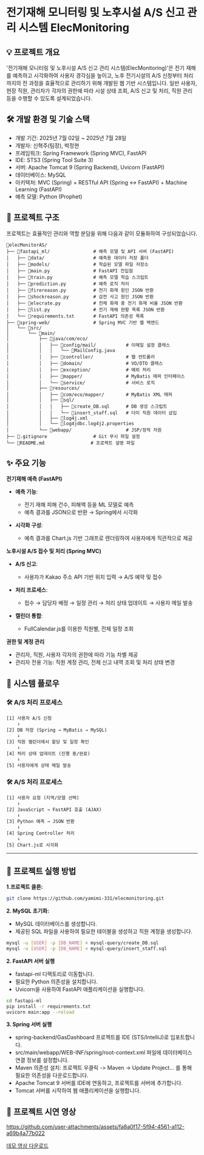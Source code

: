 
# 전기재해 모니터링 및 노후시설 A/S 신고 관리 시스템 ElecMonitoring

## 💡 프로젝트 개요

'전기재해 모니터링 및 노후시설 A/S 신고 관리 시스템(ElecMonitoring)'은 전기 재해를 예측하고 시각화하여 사용자 경각심을 높이고, 노후 전기시설의 A/S 신청부터 처리까지의 전 과정을 효율적으로 관리하기 위해 개발된 웹 기반 시스템입니다. 일반 사용자, 현장 직원, 관리자가 각자의 권한에 따라 시설 상태 조회, A/S 신고 및 처리, 직원 관리 등을 수행할 수 있도록 설계되었습니다.

## 🛠️ 개발 환경 및 기술 스택

- 개발 기간: 2025년 7월 02일 \~ 2025년 7월 28일
- 개발자: 신혁주(팀장), 박정현
- 프레임워크: Spring Framework (Spring MVC), FastAPI
- IDE: STS3 (Spring Tool Suite 3)
- 서버: Apache Tomcat 9 (Spring Backend), Uvicorn (FastAPI)
- 데이터베이스: MySQL
- 아키텍처: MVC (Spring) + RESTful API (Spring ↔ FastAPI) + Machine Learning (FastAPI)
- 예측 모델: Python (Prophet)

## 📁 프로젝트 구조

프로젝트는 효율적인 관리와 역할 분담을 위해 다음과 같이 모듈화하여 구성되었습니다.

```
📁elecMonitorAS/
├── 📁fastapi_ml/                # 예측 모델 및 API 서버 (FastAPI)
│   ├── 📁data/                  # 예측용 데이터 저장 폴더
│   ├── 📁models/                # 학습된 모델 파일 저장소
│   ├── 🐍main.py                # FastAPI 진입점
│   ├── 🐍train.py               # 예측 모델 학습 스크립트
│   ├── 🐍prediction.py          # 예측 로직 처리
│   ├── 🐍firereason.py          # 전기 화재 원인 JSON 반환
│   ├── 🐍shockreason.py         # 감전 사고 원인 JSON 반환
│   ├── 🐍elecrate.py            # 전체 화재 중 전기 화재 비율 JSON 반환
│   ├── 🐍list.py                # 전기 재해 현황 목록 JSON 반환
│   └── 📑requirements.txt       # FastAPI 의존성 목록
├── 📁spring-web/                # Spring MVC 기반 웹 백엔드
│   └── 📁src/
│       └── 📁main/
│           ├── 📁java/com/eco/
│           │   ├── 📁config/mail/           # 이메일 설정 클래스
│           │   │   └── 📄MailConfig.java
│           │   ├── 📁controller/            # 웹 컨트롤러
│           │   ├── 📁domain/                # VO/DTO 클래스
│           │   ├── 📁exception/             # 예외 처리
│           │   ├── 📁mapper/                # MyBatis 매퍼 인터페이스
│           │   └── 📁service/               # 서비스 로직
│           ├── 📁resources/
│           │   ├── 📁com/eco/mapper/        # MyBatis XML 매퍼
│           │   ├── 📁sql/
│           │   │   ├── 📄create_DB.sql      # DB 생성 스크립트
│           │   │   └── 📄insert_staff.sql   # 더미 직원 데이터 삽입
│           │   ├── 📄log4j.xml
│           │   └── 📄log4jdbc.log4j2.properties
│           └── 📁webapp/                    # JSP/정적 자원
├── 📄.gitignore                 # Git 무시 파일 설정
└── 📄README.md                 # 프로젝트 설명 파일
```

## ✨ 주요 기능

**전기재해 예측 (FastAPI)**

* **예측 기능**:

  * 전기 재해 피해 건수, 피해액 등을 ML 모델로 예측
  * 예측 결과를 JSON으로 반환 → Spring에서 시각화
    
* **시각화 구성**:

  * 예측 결과를 Chart.js 기반 그래프로 렌더링하여 사용자에게 직관적으로 제공

**노후시설 A/S 접수 및 처리 (Spring MVC)**

* **A/S 신고**:

  * 사용자가 Kakao 주소 API 기반 위치 입력 → A/S 예약 및 접수

* **처리 프로세스**:

  * 접수 → 담당자 배정 → 일정 관리 → 처리 상태 업데이트 → 사용자 메일 발송

* **캘린더 통합**:

  * FullCalendar.js를 이용한 직원별, 전체 일정 조회
  
**권한 및 계정 관리**

* 관리자, 직원, 사용자 각자의 권한에 따라 기능 차별 제공
* 관리자 전용 기능: 직원 계정 관리, 전체 신고 내역 조회 및 처리 상태 변경

## 🔁 시스템 플로우

### 🛠 A/S 처리 프로세스

```
[1] 사용자 A/S 신청
    ↓
[2] DB 저장 (Spring → MyBatis → MySQL)
    ↓
[3] 직원 캘린더에서 할당 및 일정 확인
    ↓
[4] 처리 상태 업데이트 (진행 중/완료)
    ↓
[5] 사용자에게 상태 메일 발송
```

### 🛠 A/S 처리 프로세스

```
[1] 사용자 요청 (지역/모델 선택)
    ↓
[2] JavaScript → FastAPI 호출 (AJAX)
    ↓
[3] Python 예측 → JSON 반환
    ↓
[4] Spring Controller 처리
    ↓
[5] Chart.js로 시각화
```

---

## 🚀 프로젝트 실행 방법

**1.프로젝트 클론:**

```bash
git clone https://github.com/yamimi-331/elecmonitoring.git
```

**2. MySQL 초기화:**

 - MySQL 데이터베이스를 생성합니다.
 - 제공된 SQL 파일을 사용하여 필요한 테이블을 생성하고 직원 계정을 생성합니다.

```bash
mysql -u [USER] -p [DB_NAME] < mysql-query/create_DB.sql
mysql -u [USER] -p [DB_NAME] < mysql-query/insert_staff.sql

```

**2. FastAPI 서버 실행**

 - fastapi-ml 디렉토리로 이동합니다.
 - 필요한 Python 의존성을 설치합니다.
 - Uvicorn을 사용하여 FastAPI 애플리케이션을 실행합니다.

```bash
cd fastapi-ml
pip install -r requirements.txt
uvicorn main:app --reload
```

**3. Spring 서버 실행**

 - spring-backend/GasDashboard 프로젝트를 IDE (STS/IntelliJ)로 임포트합니다.
 - src/main/webapp/WEB-INF/spring/root-context.xml 파일에 데이터베이스 연결 정보를 설정합니다.
 - Maven 의존성 설치: 프로젝트 우클릭 -> Maven -> Update Project... 를 통해 필요한 의존성을 다운로드합니다.
 - Apache Tomcat 9 서버를 IDE에 연동하고, 프로젝트를 서버에 추가합니다.
 - Tomcat 서버를 시작하여 웹 애플리케이션을 실행합니다.

## **🚀 프로젝트 시연 영상**

https://github.com/user-attachments/assets/fa8a0f17-5f94-4561-a112-a69b4a77b022

[데모 영상 다운로드](https://raw.githubusercontent.com/yamimi-331/elecmonitoring/main/spring-web/src/main/resources/showFile/demo.mp4)
